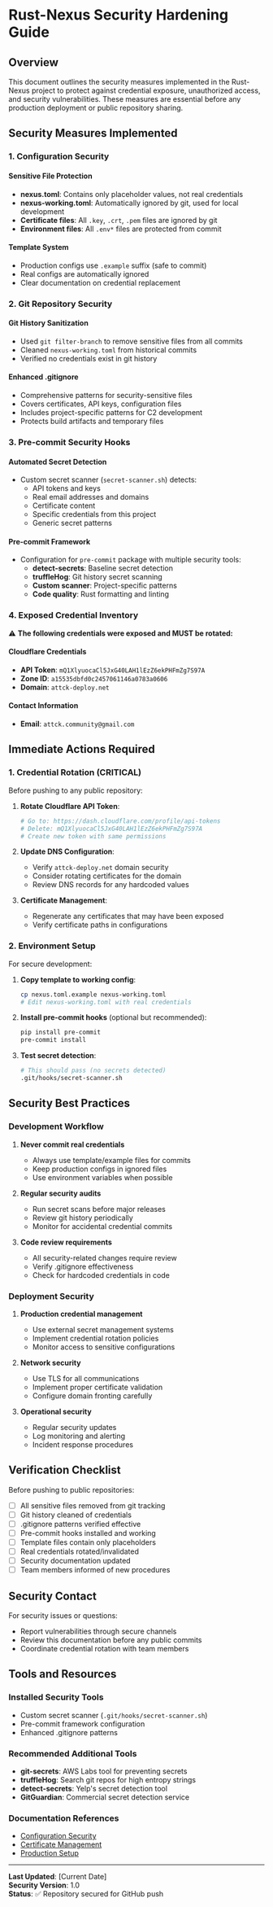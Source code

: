 # Rust-Nexus Security Hardening Guide

## Overview

This document outlines the security measures implemented in the Rust-Nexus project to protect against credential exposure, unauthorized access, and security vulnerabilities. These measures are essential before any production deployment or public repository sharing.

## Security Measures Implemented

### 1. Configuration Security

#### Sensitive File Protection
- **nexus.toml**: Contains only placeholder values, not real credentials
- **nexus-working.toml**: Automatically ignored by git, used for local development
- **Certificate files**: All `.key`, `.crt`, `.pem` files are ignored by git
- **Environment files**: All `.env*` files are protected from commit

#### Template System
- Production configs use `.example` suffix (safe to commit)
- Real configs are automatically ignored
- Clear documentation on credential replacement

### 2. Git Repository Security

#### Git History Sanitization
- Used `git filter-branch` to remove sensitive files from all commits
- Cleaned `nexus-working.toml` from historical commits
- Verified no credentials exist in git history

#### Enhanced .gitignore
- Comprehensive patterns for security-sensitive files
- Covers certificates, API keys, configuration files
- Includes project-specific patterns for C2 development
- Protects build artifacts and temporary files

### 3. Pre-commit Security Hooks

#### Automated Secret Detection
- Custom secret scanner (`secret-scanner.sh`) detects:
  - API tokens and keys
  - Real email addresses and domains
  - Certificate content
  - Specific credentials from this project
  - Generic secret patterns

#### Pre-commit Framework
- Configuration for `pre-commit` package with multiple security tools:
  - **detect-secrets**: Baseline secret detection
  - **truffleHog**: Git history secret scanning
  - **Custom scanner**: Project-specific patterns
  - **Code quality**: Rust formatting and linting

### 4. Exposed Credential Inventory

⚠️ **The following credentials were exposed and MUST be rotated:**

#### Cloudflare Credentials
- **API Token**: `mQ1XlyuocaCl5JxG40LAH1lEzZ6ekPHFmZg7S97A`
- **Zone ID**: `a15535dbfd0c2457061146a0783a0606` 
- **Domain**: `attck-deploy.net`

#### Contact Information
- **Email**: `attck.community@gmail.com`

## Immediate Actions Required

### 1. Credential Rotation (CRITICAL)

Before pushing to any public repository:

1. **Rotate Cloudflare API Token**:
   ```bash
   # Go to: https://dash.cloudflare.com/profile/api-tokens
   # Delete: mQ1XlyuocaCl5JxG40LAH1lEzZ6ekPHFmZg7S97A
   # Create new token with same permissions
   ```

2. **Update DNS Configuration**:
   - Verify `attck-deploy.net` domain security
   - Consider rotating certificates for the domain
   - Review DNS records for any hardcoded values

3. **Certificate Management**:
   - Regenerate any certificates that may have been exposed
   - Verify certificate paths in configurations

### 2. Environment Setup

For secure development:

1. **Copy template to working config**:
   ```bash
   cp nexus.toml.example nexus-working.toml
   # Edit nexus-working.toml with real credentials
   ```

2. **Install pre-commit hooks** (optional but recommended):
   ```bash
   pip install pre-commit
   pre-commit install
   ```

3. **Test secret detection**:
   ```bash
   # This should pass (no secrets detected)
   .git/hooks/secret-scanner.sh
   ```

## Security Best Practices

### Development Workflow

1. **Never commit real credentials**
   - Always use template/example files for commits
   - Keep production configs in ignored files
   - Use environment variables when possible

2. **Regular security audits**
   - Run secret scans before major releases
   - Review git history periodically
   - Monitor for accidental credential commits

3. **Code review requirements**
   - All security-related changes require review
   - Verify .gitignore effectiveness
   - Check for hardcoded credentials in code

### Deployment Security

1. **Production credential management**
   - Use external secret management systems
   - Implement credential rotation policies
   - Monitor access to sensitive configurations

2. **Network security**
   - Use TLS for all communications
   - Implement proper certificate validation
   - Configure domain fronting carefully

3. **Operational security**
   - Regular security updates
   - Log monitoring and alerting
   - Incident response procedures

## Verification Checklist

Before pushing to public repositories:

- [ ] All sensitive files removed from git tracking
- [ ] Git history cleaned of credentials
- [ ] .gitignore patterns verified effective
- [ ] Pre-commit hooks installed and working
- [ ] Template files contain only placeholders
- [ ] Real credentials rotated/invalidated
- [ ] Security documentation updated
- [ ] Team members informed of new procedures

## Security Contact

For security issues or questions:
- Report vulnerabilities through secure channels
- Review this documentation before any public commits
- Coordinate credential rotation with team members

## Tools and Resources

### Installed Security Tools
- Custom secret scanner (`.git/hooks/secret-scanner.sh`)
- Pre-commit framework configuration
- Enhanced .gitignore patterns

### Recommended Additional Tools
- **git-secrets**: AWS Labs tool for preventing secrets
- **truffleHog**: Search git repos for high entropy strings
- **detect-secrets**: Yelp's secret detection tool
- **GitGuardian**: Commercial secret detection service

### Documentation References
- [Configuration Security](../configuration/security-hardening.md)
- [Certificate Management](../infrastructure/certificates.md)
- [Production Setup](../configuration/production-setup.md)

---

**Last Updated**: [Current Date]  
**Security Version**: 1.0  
**Status**: ✅ Repository secured for GitHub push

